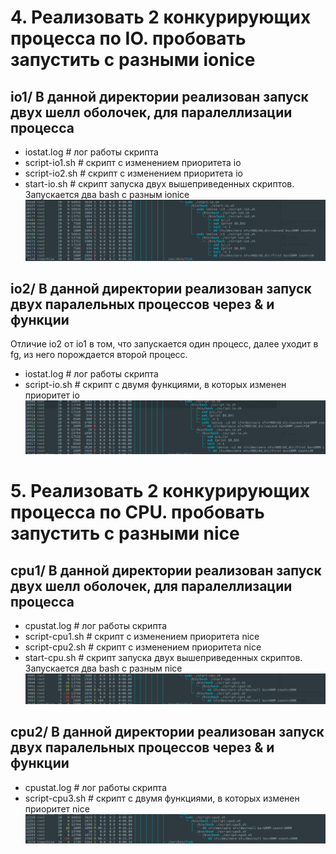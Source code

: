 #	4. Реализовать 2 конкурирующих процесса по IO. пробовать запустить с разными ionice
		
## io1/ В данной директории реализован запуск двух шелл оболочек, для паралеллизации процесса
- iostat.log		# лог работы скрипта
- script-io1.sh		# скрипт с изменением приоритета io
- script-io2.sh		# скрипт с изменением приоритета io
- start-io.sh		# скрипт запуска двух вышеприведенных скриптов. Запускается два bash с разным ionice
![io1](images/io1.png)

## io2/ В данной директории реализован запуск двух паралельных процессов через & и функции
Отличие io2 от io1 в том, что запускается один процесс, далее уходит в fg, из него порождается второй процесс.
- iostat.log		# лог работы скрипта
- script-io.sh		# скрипт с двумя функциями, в которых изменен приоритет io
![io2](images/io2.png)

#	5. Реализовать 2 конкурирующих процесса по CPU. пробовать запустить с разными nice

## cpu1/ В данной директории реализован запуск двух шелл оболочек, для паралеллизации процесса
- cpustat.log		# лог работы скрипта
- script-cpu1.sh	# скрипт с изменением приоритета nice
- script-cpu2.sh	# скрипт с изменением приоритета nice
- start-cpu.sh		# скрипт запуска двух вышеприведенных скриптов. Запускается два bash с разным nice
![cpu1](images/cpu1.png)

## cpu2/ В данной директории реализован запуск двух паралельных процессов через & и функции

- cpustat.log		# лог работы скрипта
- script-cpu3.sh	# скрипт с двумя функциями, в которых изменен приоритет nice
![cpu2](images/cpu2.png)


